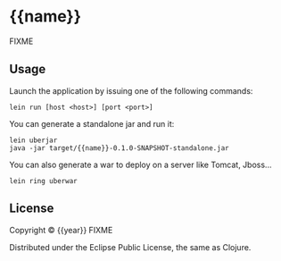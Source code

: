# {{name}}

FIXME

## Usage

Launch the application by issuing one of the following commands:

    lein run [host <host>] [port <port>]
    
You can generate a standalone jar and run it:

	lein uberjar
	java -jar target/{{name}}-0.1.0-SNAPSHOT-standalone.jar

You can also generate a war to deploy on a server like Tomcat, Jboss...

	lein ring uberwar

## License

Copyright © {{year}} FIXME

Distributed under the Eclipse Public License, the same as Clojure.
